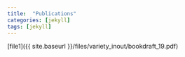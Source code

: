 ```yaml
---
title:  "Publications"
categories: [jekyll]
tags: [jekyll]
---
```


[file1]({{ site.baseurl }}/files/variety_inout/bookdraft_19.pdf)

